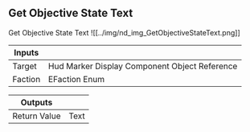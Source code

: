 ## Get Objective State Text
Get Objective State Text
![[../img/nd_img_GetObjectiveStateText.png]]

|Inputs||
|--|--|
| Target | Hud Marker Display Component Object Reference |
| Faction | EFaction Enum |

|Outputs||
|--|--|
| Return Value | Text |
